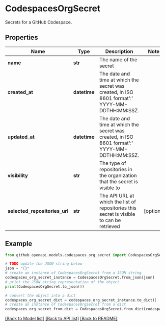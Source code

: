 # CodespacesOrgSecret

Secrets for a GitHub Codespace.

## Properties

Name | Type | Description | Notes
------------ | ------------- | ------------- | -------------
**name** | **str** | The name of the secret | 
**created_at** | **datetime** | The date and time at which the secret was created, in ISO 8601 format&#39;:&#39; YYYY-MM-DDTHH:MM:SSZ. | 
**updated_at** | **datetime** | The date and time at which the secret was created, in ISO 8601 format&#39;:&#39; YYYY-MM-DDTHH:MM:SSZ. | 
**visibility** | **str** | The type of repositories in the organization that the secret is visible to | 
**selected_repositories_url** | **str** | The API URL at which the list of repositories this secret is visible to can be retrieved | [optional] 

## Example

```python
from github_openapi.models.codespaces_org_secret import CodespacesOrgSecret

# TODO update the JSON string below
json = "{}"
# create an instance of CodespacesOrgSecret from a JSON string
codespaces_org_secret_instance = CodespacesOrgSecret.from_json(json)
# print the JSON string representation of the object
print(CodespacesOrgSecret.to_json())

# convert the object into a dict
codespaces_org_secret_dict = codespaces_org_secret_instance.to_dict()
# create an instance of CodespacesOrgSecret from a dict
codespaces_org_secret_from_dict = CodespacesOrgSecret.from_dict(codespaces_org_secret_dict)
```
[[Back to Model list]](../README.md#documentation-for-models) [[Back to API list]](../README.md#documentation-for-api-endpoints) [[Back to README]](../README.md)


